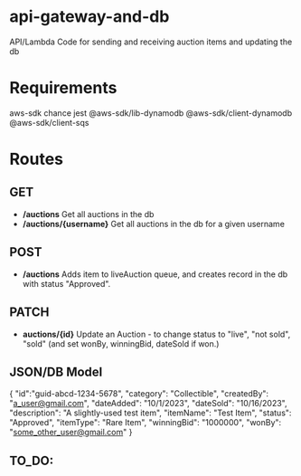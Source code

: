 # api-gateway-and-db
API/Lambda Code for sending and receiving auction items and updating the db

# Requirements
aws-sdk chance jest @aws-sdk/lib-dynamodb @aws-sdk/client-dynamodb @aws-sdk/client-sqs

# Routes

## GET
- **/auctions** Get all auctions in the db
- **/auctions/{username}** Get all auctions in the db for a given username

## POST
- **/auctions**  Adds item to liveAuction queue, and creates record in the db with status "Approved".

## PATCH
- **auctions/{id}** Update an Auction - to change status to "live", "not sold", "sold" (and set wonBy, winningBid, dateSold if won.)

## JSON/DB Model
{
  "id":"guid-abcd-1234-5678",
  "category": "Collectible",
  "createdBy": "a_user@gmail.com",
  "dateAdded": "10/1/2023",
  "dateSold": "10/16/2023",
  "description": "A slightly-used test item",
  "itemName": "Test Item",
  "status": "Approved",
  "itemType": "Rare Item",
  "winningBid": "1000000",
  "wonBy": "some_other_user@gmail.com"
}

## TO_DO:


